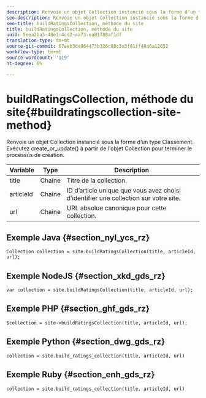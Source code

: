 ```yaml
---
description: Renvoie un objet Collection instancié sous la forme d’un type Classement. Exécutez create_or_update() à partir de l'objet Collection pour terminer le processus de création.
seo-description: Renvoie un objet Collection instancié sous la forme d’un type Classement. Exécutez create_or_update() à partir de l'objet Collection pour terminer le processus de création.
seo-title: buildRatingsCollection, méthode du site
title: buildRatingsCollection, méthode du site
uuid: 5eea2ba3-48e1-4cd2-aa73-ea81788af1df
translation-type: tm+mt
source-git-commit: 67aeb3de964473b326c88c3a3f81ff48a6a12652
workflow-type: tm+mt
source-wordcount: '119'
ht-degree: 6%

---
```



# buildRatingsCollection, méthode du site{#buildratingscollection-site-method}

Renvoie un objet Collection instancié sous la forme d’un type Classement. Exécutez create_or_update() à partir de l&#39;objet Collection pour terminer le processus de création.

| Variable | Type | Description |
|--- |--- |--- |
| title | Chaîne | Titre de la collection. |
| articleId | Chaîne | ID d’article unique que vous avez choisi d’identifier une collection sur votre site. |
| url | Chaîne | URL absolue canonique pour cette collection. |

## Exemple Java {#section_nyl_ycs_rz}

```
Collection collection = site.buildRatingsCollection(title, articleId, url); 
```

## Exemple NodeJS {#section_xkd_gds_rz}

```
var collection = site.buildRatingsCollection(title, articleId, url); 
```

## Exemple PHP {#section_ghf_gds_rz}

```
$collection = site->buildRatingsCollection(title, articleId, url); 
```

## Exemple Python {#section_dwg_gds_rz}

```
collection = site.build_ratings_collection(title, articleId, url) 
```

## Exemple Ruby {#section_enh_gds_rz}

```
collection = site.build_ratings_collection(title, articleId, url) 
```

